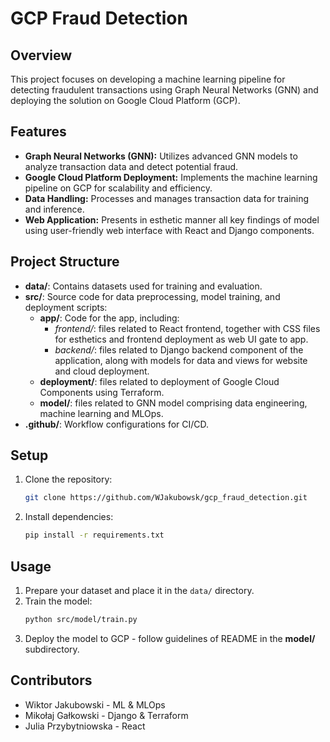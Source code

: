 # GCP Fraud Detection

## Overview

This project focuses on developing a machine learning pipeline for detecting fraudulent transactions using Graph Neural Networks (GNN) and deploying the solution on Google Cloud Platform (GCP).

## Features

- **Graph Neural Networks (GNN):** Utilizes advanced GNN models to analyze transaction data and detect potential fraud.
- **Google Cloud Platform Deployment:** Implements the machine learning pipeline on GCP for scalability and efficiency.
- **Data Handling:** Processes and manages transaction data for training and inference.
- **Web Application:** Presents in esthetic manner all key findings of model using user-friendly web interface with React and Django components.

## Project Structure

- **data/**: Contains datasets used for training and evaluation.
- **src/**: Source code for data preprocessing, model training, and deployment scripts:
    - **app/**: Code for the app, including:
        - *frontend/*: files related to React frontend, together with CSS files for esthetics and frontend deployment as web UI gate to app.
        - *backend/*: files related to Django backend component of the application, along with models for data and views for website and cloud deployment.
    - **deployment/**: files related to deployment of Google Cloud Components using Terraform.
    - **model/**: files related to GNN model comprising data engineering, machine learning and MLOps.
- **.github/**: Workflow configurations for CI/CD.

## Setup

1. Clone the repository:
   ```sh
   git clone https://github.com/WJakubowsk/gcp_fraud_detection.git
   ```
2. Install dependencies:
   ```sh
   pip install -r requirements.txt
   ```

## Usage

1. Prepare your dataset and place it in the `data/` directory.
2. Train the model:
   ```sh
   python src/model/train.py
   ```
3. Deploy the model to GCP - follow guidelines of README in the **model/** subdirectory.

## Contributors

- Wiktor Jakubowski - ML & MLOps
- Mikołaj Gałkowski - Django & Terraform
- Julia Przybytniowska - React
